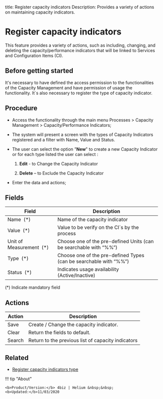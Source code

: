 title: Register capacity indicators
Description: Provides a variety of actions on maintaining capacity indicators.
# Register capacity indicators

This feature provides a variety of actions, such as including, changing, and deleting the capacity/performance indicators that will be linked to Services and Configuration Items (CI).

Before getting started
----------------------

It's necessary to have defined the access permission to the functionalities of the Capacity Management and have permission of usage the functionality.
It´s also necessary to register the type of capacity indicator.

Procedure
---------

-   Access the functionality through the main menu Processes \> Capacity Management \> Capacity/Performance Indicators;

-   The system will present a screen with the types of Capacity Indicators registered and a filter with Name, Value and Status.

-   The user can select the option "**New**" to create a new Capacity Indicator or for each type listed the user can select :

    1.  **Edit** - to Change the Capacity Indicator

    2.  **Delete** – to Exclude the Capacity Indicator

-   Enter the data and actions;

Fields
------

| Field                     | Description                                                       |
|---------------------------|-------------------------------------------------------------------|
| Name  (\*)                | Name of the capacity indicator                                    |
| Value  (\*)               | Value to be verify on the CI´s by the process                     |
| Unit of Measurement  (\*) | Choose one of the pre-defined Units (can be searchable with “%%”) |
| Type  (\*)                | Choose one of the pre-defined Types (can be searchable with “%%”) |
| Status  (\*)              | Indicates usage availability (Active/Inactive)                    |

(\*) Indicate mandatory field

Actions
-------

| Action     | Description                                                 |
|------------|-------------------------------------------------------------|
| Save       | Create / Change the capacity indicator.                     |
| Clear      | Return the fields to default.                               |
| Search     | Return to the previous list of capacity indicators          |

Related
-------

- [Register capacity indicators type](/en-us/4biz-helium/processes/capacity/use/register-capacity-indicators-type.html)

!!! tip "About"

    <b>Product/Version:</b> 4biz | Helium &nbsp;&nbsp;
    <b>Updated:</b>11/03/2020
